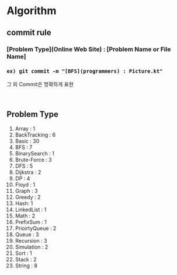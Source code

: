 # Algorithm

## commit rule 
### [Problem Type](Online Web Site) : [Problem Name or File Name]
### ``ex) git commit -m "[BFS](programmers) : Picture.kt"``
그  외  Commit은 명확하게 표현

<br>

## Problem Type
1. Array : 1
2. BackTracking : 6
3. Basic : 30
4. BFS : 7
5. BinarySearch : 1
6. Brute-Force : 3
7. DFS : 5
8. Dijkstra : 2
9. DP : 4
10. Floyd : 1
11. Graph : 3
12. Greedy : 2
13. Hash: 1
14. LinkedList : 1
15. Math : 2
16. PrefixSum : 1
17. PrioirtyQueue : 2
18. Queue : 3
19. Recursion : 3
20. Simulation : 2
21. Sort : 1
22. Stack : 2
23. String : 8
